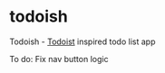 # todoish

Todoish - [Todoist](https://todoist.com/) inspired todo list app

To do:
Fix nav button logic